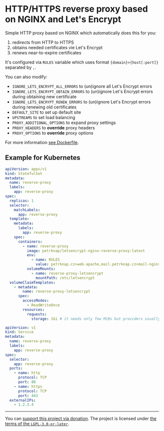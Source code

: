 # HTTP/HTTPS reverse proxy based on NGINX and Let's Encrypt

Simple HTTP proxy based on NGINX which automatically does this for you:
1. redirects from HTTP to HTTPS
1. obtains needed certificates vie Let's Encrypt
1. renews near-to-expire certificates

It's configured via `RULES` variable which uses format `{domain}>{host[:port]}` separated by `,`.

You can also modify:
* `IGNORE_LETS_ENCRYPT_ALL_ERRORS` to (un)ignore all Let's Encrypt errors
* `IGNORE_LETS_ENCRYPT_OBTAIN_ERRORS` to (un)ignore Let's Encrypt errors during obtaining new certificate
* `IGNORE_LETS_ENCRYPT_RENEW_ERRORS` to (un)ignore Let's Encrypt errors during renewing old certificates
* `DEFAULT_SITE` to set up default site
* `UPSTREAMS` to set load balancing
* `PROXY_ADDITIONAL_OPTIONS` to expand proxy settings
* `PROXY_HEADERS` to **override** proxy headers
* `PROXY_OPTIONS` to **override** proxy options

For more information [see Dockerfile](./Dockerfile).

## Example for Kubernetes

```yaml
apiVersion: apps/v1
kind: StatefulSet
metadata:
  name: reverse-proxy
  labels:
    app: reverse-proxy
spec:
  replicas: 1
  selector:
    matchLabels:
      app: reverse-proxy
  template:
    metadata:
      labels:
        app: reverse-proxy
    spec:
      containers:
        - name: reverse-proxy
          image: petrknap/letsencrypt-nginx-reverse-proxy:latest
          env:
            - name: RULES
              value: petrknap.cz>web-apache,mail.petrknap.cz>mail-nginx
          volumeMounts:
            - name: reverse-proxy-letsencrypt
              mountPath: /etc/letsencrypt
  volumeClaimTemplates:
    - metadata:
        name: reverse-proxy-letsencrypt
      spec:
        accessModes:
          - ReadWriteOnce
        resources:
          requests:
            storage: 1Gi # it needs only few MiBs but providers usually don't allow to allocate less than 1 GiB
```

```yaml
apiVersion: v1
kind: Service
metadata:
  name: reverse-proxy
  labels:
    app: reverse-proxy
spec:
  selector:
    app: reverse-proxy
  ports:
    - name: http
      protocol: TCP
      port: 80
    - name: https
      protocol: TCP
      port: 443
  externalIPs:
    - 1.2.3.4
```

---

You can [support this project via donation](https://petrknap.github.io/donate.html).
The project is licensed under [the terms of the `LGPL-3.0-or-later`](./COPYING.LESSER).
